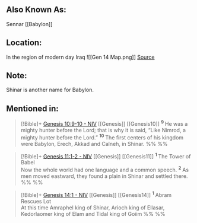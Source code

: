 ## Also Known As:
Sennar
[[Babylon]]
## Location:
In the region of modern day Iraq
![[Gen 14 Map.png]]
[Source](https://bstudy2.calvaryfullerton.org/01%20Gen/2006/01Gen%2014.htm)
## Note:
Shinar is another name for Babylon.

## Mentioned in:

> [!Bible]+ [Genesis 10:9-10 - NIV](https://bolls.life/NIV/1/10/) [[Genesis]] [[Genesis10]]
>  <sup> **9** </sup>He was a mighty hunter before the Lord; that is why it is said, “Like Nimrod, a mighty hunter before the Lord.” <sup> **10** </sup>The first centers of his kingdom were Babylon, Erech, Akkad and Calneh, in Shinar.
 %% %%

> [!Bible]+ [Genesis 11:1-2 - NIV](https://bolls.life/NIV/1/11/) [[Genesis]] [[Genesis11]]
>  <sup> **1** </sup>The Tower of Babel<br/>Now the whole world had one language and a common speech. <sup> **2** </sup>As men moved eastward, they found a plain in Shinar and settled there.
 %% %%
 
> [!Bible]+ [Genesis 14:1 - NIV](https://bolls.life/NIV/1/14/) [[Genesis]] [[Genesis14]]
>  <sup> **1** </sup>Abram Rescues Lot<br/>At this time Amraphel king of Shinar, Arioch king of Ellasar, Kedorlaomer king of Elam and Tidal king of Goiim
 %% %%
 